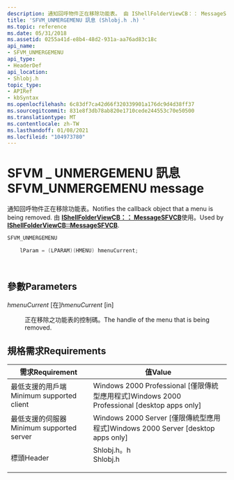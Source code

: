 ```yaml
---
description: 通知回呼物件正在移除功能表。 由 IShellFolderViewCB：： MessageSFVCB 使用。
title: 'SFVM_UNMERGEMENU 訊息 (Shlobj.h .h) '
ms.topic: reference
ms.date: 05/31/2018
ms.assetid: 0255a41d-e8b4-48d2-931a-aa76ad83c18c
api_name:
- SFVM_UNMERGEMENU
api_type:
- HeaderDef
api_location:
- Shlobj.h
topic_type:
- APIRef
- kbSyntax
ms.openlocfilehash: 6c83df7ca42d66f320339901a176dc9d4d38ff37
ms.sourcegitcommit: 831e8f3db78ab820e1710cede244553c70e50500
ms.translationtype: MT
ms.contentlocale: zh-TW
ms.lasthandoff: 01/08/2021
ms.locfileid: "104973780"
---
```

# <a name="sfvm_unmergemenu-message"></a><span data-ttu-id="0bf00-104">SFVM \_ UNMERGEMENU 訊息</span><span class="sxs-lookup"><span data-stu-id="0bf00-104">SFVM\_UNMERGEMENU message</span></span>

<span data-ttu-id="0bf00-105">通知回呼物件正在移除功能表。</span><span class="sxs-lookup"><span data-stu-id="0bf00-105">Notifies the callback object that a menu is being removed.</span></span> <span data-ttu-id="0bf00-106">由 [**IShellFolderViewCB：： MessageSFVCB**](/windows/win32/api/shlobj_core/nf-shlobj_core-ishellfolderviewcb-messagesfvcb)使用。</span><span class="sxs-lookup"><span data-stu-id="0bf00-106">Used by [**IShellFolderViewCB::MessageSFVCB**](/windows/win32/api/shlobj_core/nf-shlobj_core-ishellfolderviewcb-messagesfvcb).</span></span>


```C++
SFVM_UNMERGEMENU 

    lParam = (LPARAM)(HMENU) hmenuCurrent;

            
```



## <a name="parameters"></a><span data-ttu-id="0bf00-107">參數</span><span class="sxs-lookup"><span data-stu-id="0bf00-107">Parameters</span></span>

<dl> <dt>

<span data-ttu-id="0bf00-108">*hmenuCurrent* \[在\]</span><span class="sxs-lookup"><span data-stu-id="0bf00-108">*hmenuCurrent* \[in\]</span></span>
</dt> <dd>

<span data-ttu-id="0bf00-109">正在移除之功能表的控制碼。</span><span class="sxs-lookup"><span data-stu-id="0bf00-109">The handle of the menu that is being removed.</span></span>

</dd> </dl>

## <a name="requirements"></a><span data-ttu-id="0bf00-110">規格需求</span><span class="sxs-lookup"><span data-stu-id="0bf00-110">Requirements</span></span>



| <span data-ttu-id="0bf00-111">需求</span><span class="sxs-lookup"><span data-stu-id="0bf00-111">Requirement</span></span> | <span data-ttu-id="0bf00-112">值</span><span class="sxs-lookup"><span data-stu-id="0bf00-112">Value</span></span> |
|-------------------------------------|-------------------------------------------------------------------------------------|
| <span data-ttu-id="0bf00-113">最低支援的用戶端</span><span class="sxs-lookup"><span data-stu-id="0bf00-113">Minimum supported client</span></span><br/> | <span data-ttu-id="0bf00-114">Windows 2000 Professional \[僅限傳統型應用程式\]</span><span class="sxs-lookup"><span data-stu-id="0bf00-114">Windows 2000 Professional \[desktop apps only\]</span></span><br/>                          |
| <span data-ttu-id="0bf00-115">最低支援的伺服器</span><span class="sxs-lookup"><span data-stu-id="0bf00-115">Minimum supported server</span></span><br/> | <span data-ttu-id="0bf00-116">Windows 2000 Server \[僅限傳統型應用程式\]</span><span class="sxs-lookup"><span data-stu-id="0bf00-116">Windows 2000 Server \[desktop apps only\]</span></span><br/>                                |
| <span data-ttu-id="0bf00-117">標頭</span><span class="sxs-lookup"><span data-stu-id="0bf00-117">Header</span></span><br/>                   | <dl> <span data-ttu-id="0bf00-118"><dt>Shlobj.h。h</dt></span><span class="sxs-lookup"><span data-stu-id="0bf00-118"><dt>Shlobj.h</dt></span></span> </dl> |



 

 
